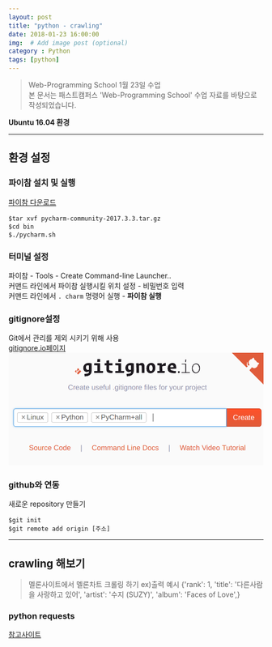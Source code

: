 ```yaml
---
layout: post
title: "python - crawling"
date: 2018-01-23 16:00:00
img:  # Add image post (optional)
category : Python
tags: [python]
---
```

>Web-Programming School 1월 23일 수업 <br>
>본 문서는 패스트캠퍼스 'Web-Programming School' 수업 자료를 바탕으로 작성되었습니다.

**Ubuntu 16.04 환경**

---
## 환경 설정
### 파이참 설치 및 실행
[파이참 다운로드](https://www.jetbrains.com/pycharm/download/)

```
$tar xvf pycharm-community-2017.3.3.tar.gz
$cd bin
$./pycharm.sh
```
### 터미널 설정
파이참 - Tools - Create Command-line Launcher.. <br>
커맨드 라인에서 파이참 실행시킬 위치 설정 - 비밀번호 입력 <br>
커맨드 라인에서 `. charm` 명령어 실행 - **파이참 실행**

### gitignore설정
Git에서 관리를 제외 시키기 위해 사용<br>
[gitignore.io페이지](https://www.gitignore.io/)<br>
![gitignore 페이지](/assets/post_img/gitignore.png)

### github와 연동
새로운 repository 만들기

```
$git init
$git remote add origin [주소]
```

-----
## crawling 해보기
> 멜론사이트에서 멜론차트 크롤링 하기
> ex)출력 예시
{'rank': 1, 'title': '다른사람을 사랑하고 있어', 'artist': '수지 (SUZY)', 'album': 'Faces of Love',}

### python requests
[참고사이트](http://docs.python-requests.org/en/master/user/quickstart/)
